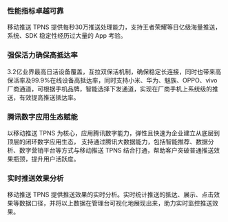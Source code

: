 ### 性能指标卓越可靠
移动推送 TPNS 提供每秒30万推送处理能力，支持王者荣耀等日亿级海量推送， 系统、SDK 稳定性经历过大量的 App 考验。


### 强保活力确保高抵达率
3.2亿业界最高日活设备覆盖，互拉双保活机制，确保稳定长连接，同时也带来高保活率及99.9%在线设备高抵达率，同时支持小米、华为、魅族、OPPO、vivo 厂商通道，可根据手机品牌，智能选择下发通道，实现在厂商手机上系统级的推送，有效提高推送抵达率。


### 腾讯数字应用生态赋能
以移动推送 TPNS 为核心，应用腾讯数字能力，弹性且快速为企业建立从底层到顶层的闭环数字应用生态， 支持通过腾讯大数据能力，包括智能推荐、数据分析、数字营销平台等方式与移动推送 TPNS 结合打通，帮助客户突破普通推送效果瓶颈，提升用户活跃度。


### 实时推送效果分析
移动推送 TPNS 提供推送效果的实时分析。实时统计推送的抵达、展示、点击效果等数据口径，并将以上数据在管理台可视化地展现出来，助力实时监控推送效果。

